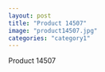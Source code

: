 ```yaml
---
layout: post
title: "Product 14507"
image: "product14507.jpg"
categories: "category1"
---
```

Product 14507
